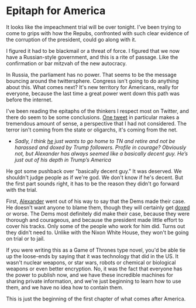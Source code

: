 # Epitaph for America
It looks like the impeachment trial will be over tonight. I've been trying to come to grips with how the Repubs, confronted with such clear evidence of the corruption of the president, could go along with it. 

I figured it had to be blackmail or a threat of force. I figured that we now have a Russian-style government, and this is a rite of passage. Like the confirmation or bar mitzvah of the new autocracy. 

In Russia, the parliament has no power. That seems to be the message bouncing around the twittersphere. Congress isn't going to do anything about this. What comes next? It's new territory for Americans, really for everyone, because the last time a great power went down this path was before the internet. 

I've been reading the epitaphs of the thinkers I respect most on Twitter, and there do seem to be some conclusions. <a href="https://twitter.com/Occamsreznor/status/1223223229734707201">One tweet</a> in particular makes a tremendous amount of sense, a perspective that I had not considered. The terror isn't coming from the state or oligarchs, it's coming from the net. 
* <i>Sadly, I think <a href="https://twitter.com/SenAlexander/status/1223093577145864194">he</a> just wants to go home to TN and retire and not be harassed and doxed by Trump followers.  Profile in courage?  Obviously not, but Alexander has always seemed like a basically decent guy.  He’s just out of his depth in Trump’s America</i>

He got some pushback over "basically decent guy." It was deserved. We shouldn't judge people as if we're god. We don't know if he's decent. But the first part sounds right, it has to be the reason they didn't go forward with the trial. 

First, <a href="https://twitter.com/SenAlexander/status/1223093577145864194">Alexander</a> went out of his way to say that the Dems made their case. He doesn't want anyone to blame them, though they will certainly get <a href="https://en.wikipedia.org/wiki/Doxing">doxed</a> or worse. The Dems most definitely did make their case, because they were thorough and courageous, and because the president made little effort to cover his tracks. Only some of the people who work for him did. Turns out they didn't need to. Unlike with the Nixon White House, they won't be going on trial or to jail. 

If you were writing this as a Game of Thrones type novel, you'd be able tie up the loose-ends by saying that it was technology that did in the US. It wasn't nuclear weapons, or star wars, robots or chemical or biological weapons or even better encryption. No, it was the fact that everyone has the power to publish now, and we have these incredible machines for sharing private information, and we're just beginning to learn how to use them, and we have no idea how to contain them. 

This is just the beginning of the first chapter of what comes after America. 

